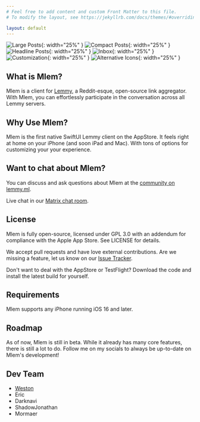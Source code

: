 ```yaml
---
# Feel free to add content and custom Front Matter to this file.
# To modify the layout, see https://jekyllrb.com/docs/themes/#overriding-theme-defaults

layout: default
---
```


![Large Posts](images/IMG_1159.PNG){: width="25%" }
![Compact Posts](images/IMG_1160.PNG){: width="25%" }
![Headline Posts](images/IMG_1164.PNG){: width="25%" }
![Inbox](images/IMG_1161.PNG){: width="25%" }
![Customization](images/IMG_1162.PNG){: width="25%" }
![Alternative Icons](images/IMG_1163.PNG){: width="25%" }

## What is Mlem?
Mlem is a client for [Lemmy](https://join-lemmy.org), a Reddit-esque, open-source link aggregator. With Mlem, you can effortlessly participate in the conversation across all Lemmy servers. 

## Why Use Mlem?
Mlem is the first native SwiftUI Lemmy client on the AppStore. It feels right at home on your 
iPhone (and soon iPad and Mac). With tons of options for customizing your your experience.

## Want to chat about Mlem?
You can discuss and ask questions about Mlem at the [community on lemmy.ml](https://lemmy.ml/c/mlemapp).

Live chat in our [Matrix chat room](https://matrix.to/#/#mlemapp:matrix.org).

## License
Mlem is fully open-source, licensed under GPL 3.0 with an addendum for compliance with the Apple App Store. See LICENSE for details.

We accept pull requests and have love external contributions. Are we missing a feature, let us know on our [Issue Tracker](https://github.com/mlemgroup/mlemgroup.github.io/issues). 

Don't want to deal with the AppStore or TestFlight? Download the code and install the latest build for 
yourself. 

## Requirements
Mlem supports any iPhone running iOS 16 and later.

## Roadmap
As of now, Mlem is still in beta. While it already has many core features, there is still a lot to do. Follow me on my socials to always be up-to-date on Mlem's development!

## Dev Team
- <a rel="me" href="https://techhub.social/@weston">Weston</a>
- Eric
- Darknavi
- ShadowJonathan
- Mormaer